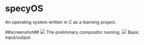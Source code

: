 specyOS
=======

An operating system written in C as a learning project.

##screenshot##
<img src=http://i.imgur.com/jHnSQEc.png>
The preliminary compositor running.
<img src=https://i.imgur.com/s6gerJu.png>
Basic input/output.
